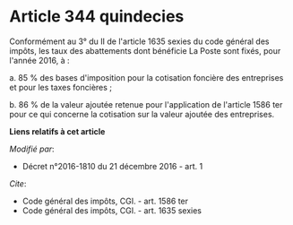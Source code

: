 # Article 344 quindecies

Conformément au 3° du II de l'article 1635 sexies du code général des impôts, les taux des abattements dont bénéficie La
Poste sont fixés, pour l'année 2016, à : 

a. 85 % des bases d'imposition pour la cotisation foncière des entreprises et pour les taxes foncières ; 

b. 86 % de la valeur ajoutée retenue pour l'application de l'article 1586 ter pour ce qui concerne la cotisation sur la
valeur ajoutée des entreprises.

**Liens relatifs à cet article**

_Modifié par_:

  - Décret n°2016-1810 du 21 décembre 2016 - art. 1

_Cite_:

  - Code général des impôts, CGI. - art. 1586 ter
  - Code général des impôts, CGI. - art. 1635 sexies
